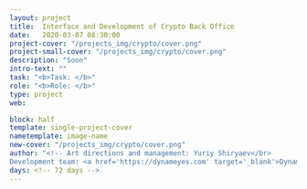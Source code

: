 ```yaml
---
layout: project
title:  Interface and Development of Crypto Back Office 
date:   2020-03-07 08:30:00
project-cover: "/projects_img/crypto/cover.png"
project-small-cover: "/projects_img/crypto/cover.png"
description: "Soon"
intro-text: ""
task: "<b>Task: </b>"
role: "<b>Role: </b>"
type: project
web:

block: half
template: single-project-cover
nametemplate: image-name
new-cover: "/projects_img/crypto/cover.png"
author: "<!-- Art directions and management: Yuriy Shiryaev</br>
Development team: <a href='https://dynameyes.com' target='_blank'>Dynameyes</a>-->"
days: <!-- 72 days -->
---
```


<!--- <span class="p1000">![](/projects_img/crypto/Dashboard.png)</span>

### Background

<span class="p-text">dg</span>

<span class="p1000">![](/projects_img/crypto/Currency.png)</span>

### Task  

Creating a digital banking experience for businesses

<span class="p1000">![](/projects_img/crypto/Client.png)</span>

<span class="p-text">To help businesses with paperwork we developed statements. Reports have customisation and filers.</span>

### Result  

<span class="p-text">Witheen three weeks client received a working prototype for tests and that allowed to start with MVP develpment.</span>



I took responsability for lading a design team, ideating, strategising designing the final this application. I helped developemnt team to deliver a MVP and a final product.

design back office for administrating a crypto exchnage

--->

